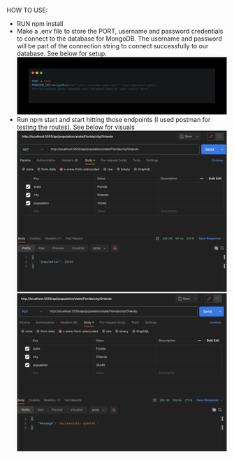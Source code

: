 HOW TO USE:

* RUN npm install
* Make a .env file to store the PORT, username and password credentials to connect to the database for MongoDB. The username and password will be part of the connection string to connect successfully to our database. See below for setup.
![ENV](public/images/carbon.png)
* Run npm start and start hitting those endpoints (I used postman for testing the routes). See below for visuals
![ENV](public/images/trazi-get-route.png)
![ENV](public/images/trazi-put-route.png)

